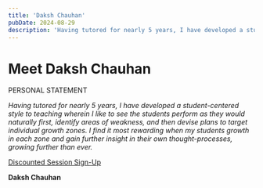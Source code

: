 ```yaml
---
title: 'Daksh Chauhan'
pubDate: 2024-08-29
description: 'Having tutored for nearly 5 years, I have developed a studentcentered style to teaching wherein I like to see the students perform as they would naturally.'
---
```


# Meet Daksh **Chauhan**

PERSONAL STATEMENT

_Having tutored for nearly 5 years, I have developed a student-centered style to teaching wherein I like to see the students perform as they would naturally first, identify areas of weakness, and then devise plans to target individual growth zones. I find it most rewarding when my students growth in each zone and gain further insight in their own thought-processes, growing further than ever._

[Discounted Session Sign-Up](/purchase-discounted-session/)

**Daksh Chauhan**
